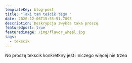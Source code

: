 ```yaml
---
templateKey: blog-post
title: "Taki tam teścik tego "
date: 2020-12-06T15:55:51.709Z
description: Deskrypcja zwykła taka proszę
featuredpost: true
featuredimage: /img/flavor_wheel.jpg
tags:
  - tekścik
---
```

No proszę tekscik konkretkny jest i niczego więcej nie trzea